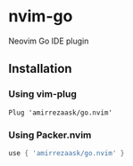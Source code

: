 # nvim-go
Neovim Go IDE plugin

## Installation
### Using vim-plug
```vim
Plug 'amirrezaask/go.nvim'
```
### Using Packer.nvim
```lua
use { 'amirrezaask/go.nvim' }
```

